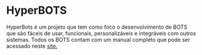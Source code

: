 # HyperBOTS

HyperBots é um projeto que tem como foco o desenvolvimento de BOTS que são fáceis de usar, funcionais, personalizáveis e integráveis com outros sistemas. Todos os BOTS contam com um manual completo que pode ser acessado neste [site.](https://miguelnto.github.io/hyperbots)
